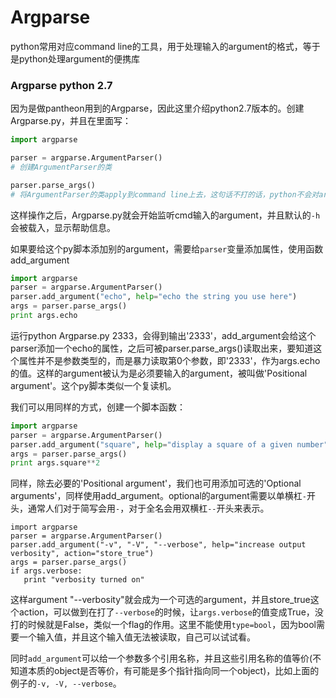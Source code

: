 # Argparse
python常用对应command line的工具，用于处理输入的argument的格式，等于是python处理argument的便携库

### Argparse python 2.7
因为是做pantheon用到的Argparse，因此这里介绍python2.7版本的。创建Argparse.py，并且在里面写：
```python
import argparse

parser = argparse.ArgumentParser() 
# 创建ArgumentParser的类

parser.parse_args() 
# 将ArgumentParser的类apply到command line上去，这句话不打的话，python不会对argument产生反应
```
这样操作之后，Argparse.py就会开始监听cmd输入的argument，并且默认的`-h`会被载入，显示帮助信息。

如果要给这个py脚本添加别的argument，需要给`parser`变量添加属性，使用函数add_argument
```python
import argparse
parser = argparse.ArgumentParser()
parser.add_argument("echo", help="echo the string you use here")
args = parser.parse_args()
print args.echo
```
运行python Argparse.py 2333，会得到输出'2333'，add_argument会给这个parser添加一个echo的属性，之后可被parser.parse_args()读取出来，要知道这个属性并不是参数类型的，而是暴力读取第0个参数，即'2333'，作为args.echo的值。这样的argument被认为是必须要输入的argument，被叫做'Positional argument'。这个py脚本类似一个复读机。

我们可以用同样的方式，创建一个脚本函数：
```python
import argparse
parser = argparse.ArgumentParser()
parser.add_argument("square", help="display a square of a given number", type=int) # 避免类型错误
args = parser.parse_args()
print args.square**2
```
同样，除去必要的'Positional argument'，我们也可用添加可选的'Optional arguments'，同样使用add_argument。optional的argument需要以单横杠`-`开头，通常人们对于简写会用`-`，对于全名会用双横杠`--`开头来表示。
```
import argparse
parser = argparse.ArgumentParser()
parser.add_argument("-v", "-V", "--verbose", help="increase output verbosity", action="store_true")
args = parser.parse_args()
if args.verbose:
   print "verbosity turned on"
```
这样argument "--verbosity"就会成为一个可选的argument，并且store_true这个action，可以做到在打了`--verbose`的时候，让`args.verbose`的值变成True，没打的时候就是False，类似一个flag的作用。这里不能使用`type=bool`，因为bool需要一个输入值，并且这个输入值无法被读取，自己可以试试看。

同时`add_argument`可以给一个参数多个引用名称，并且这些引用名称的值等价(不知道本质的object是否等价，有可能是多个指针指向同一个object)，比如上面的例子的`-v, -V, --verbose`。




